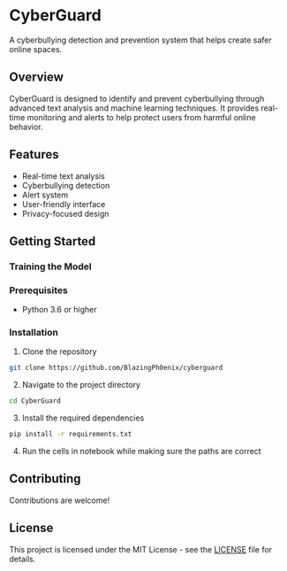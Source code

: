 # CyberGuard

A cyberbullying detection and prevention system that helps create safer online spaces.

## Overview

CyberGuard is designed to identify and prevent cyberbullying through advanced text analysis and machine learning techniques. It provides real-time monitoring and alerts to help protect users from harmful online behavior.

## Features

- Real-time text analysis
- Cyberbullying detection
- Alert system
- User-friendly interface
- Privacy-focused design

## Getting Started

### Training the Model

### Prerequisites

- Python 3.6 or higher

### Installation

1. Clone the repository
```bash
git clone https://github.com/BlazingPh0enix/cyberguard
```
2. Navigate to the project directory
```bash
cd CyberGuard
```
3. Install the required dependencies
```bash
pip install -r requirements.txt
```
4. Run the cells in notebook while making sure the paths are correct

## Contributing

Contributions are welcome!

## License

This project is licensed under the MIT License - see the [LICENSE](https://github.com/BlazingPh0enix/cyberguard/blob/main/LICENSE) file for details.